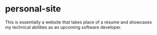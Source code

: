 # personal-site
This is essentially a website that takes place of a resume and showcases my technical abilities as an upcoming software developer. 
